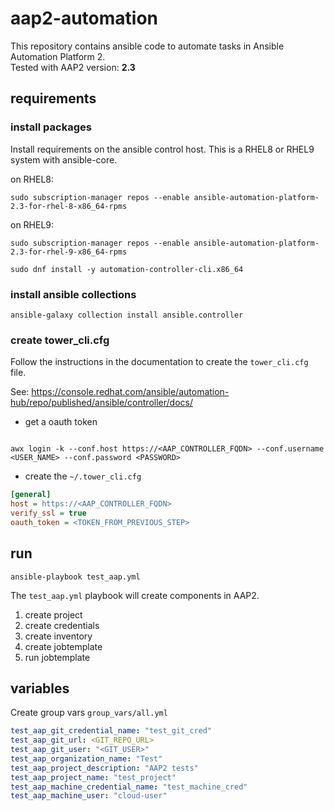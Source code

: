 # aap2-automation

This repository contains ansible code to automate tasks in Ansible Automation Platform 2.  
Tested with AAP2 version: **2.3**

## requirements


### install packages

Install requirements on the ansible control host.
This is a RHEL8 or RHEL9 system with ansible-core. 

on RHEL8:
``` shell
sudo subscription-manager repos --enable ansible-automation-platform-2.3-for-rhel-8-x86_64-rpms
```

on RHEL9:
``` shell
sudo subscription-manager repos --enable ansible-automation-platform-2.3-for-rhel-9-x86_64-rpms
```

``` shell
sudo dnf install -y automation-controller-cli.x86_64
```

### install ansible collections

``` shell
ansible-galaxy collection install ansible.controller
```

### create tower_cli.cfg

Follow the instructions in the documentation to create the `tower_cli.cfg` file.

See: https://console.redhat.com/ansible/automation-hub/repo/published/ansible/controller/docs/

- get a oauth token

``` shell

awx login -k --conf.host https://<AAP_CONTROLLER_FQDN> --conf.username <USER_NAME> --conf.password <PASSWORD>

```
- create the `~/.tower_cli.cfg` 

``` ini
[general]
host = https://<AAP_CONTROLLER_FQDN>
verify_ssl = true
oauth_token = <TOKEN_FROM_PREVIOUS_STEP>
```

## run

``` shell
ansible-playbook test_aap.yml
```

The `test_aap.yml` playbook will create components in AAP2.

1. create project
2. create credentials
3. create inventory
4. create jobtemplate
5. run jobtemplate

## variables

Create group vars `group_vars/all.yml`

``` yaml
test_aap_git_credential_name: "test_git_cred"
test_aap_git_url: <GIT_REPO_URL>
test_aap_git_user: "<GIT_USER>"
test_aap_organization_name: "Test"
test_aap_project_description: "AAP2 tests"
test_aap_project_name: "test_project"
test_aap_machine_credential_name: "test_machine_cred"
test_aap_machine_user: "cloud-user"
```
